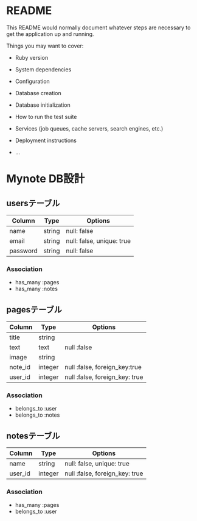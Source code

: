 # README

This README would normally document whatever steps are necessary to get the
application up and running.

Things you may want to cover:

* Ruby version

* System dependencies

* Configuration

* Database creation

* Database initialization

* How to run the test suite

* Services (job queues, cache servers, search engines, etc.)

* Deployment instructions

* ...

# Mynote DB設計
## usersテーブル
|Column|Type|Options|
|------|----|-------|
|name|string|null: false|
|email|string|null: false, unique: true|
|password|string|null: false|
### Association
- has_many :pages
- has_many :notes

## pagesテーブル
|Column|Type|Options|
|------|----|-------|
|title|string||
|text|text|null :false|
|image|string||
|note_id|integer|null :false, foreign_key:true|
|user_id|integer|null :false, foreign_key: true|
### Association
- belongs_to :user
- belongs_to :notes

## notesテーブル
|Column|Type|Options|
|------|----|-------|
|name|string|null: false, unique: true|
|user_id|integer|null :false, foreign_key: true|
### Association
- has_many :pages
- belongs_to :user
